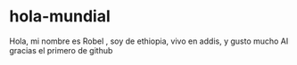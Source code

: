 # hola-mundial
Hola, mi nombre es Robel , soy de ethiopia, vivo en addis, y  gusto mucho  AI
gracias
el primero de github
